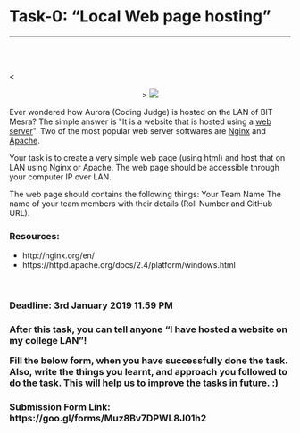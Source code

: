 <h1>Task-0: “Local Web page hosting”</h1>
<hr/>

<br /><br />

<<p align="center">>
<img src="https://github.com/aayushsinha44/DevHack-0.2/blob/master/task-0/meme.PNG" />
</p>

Ever wondered how Aurora (Coding Judge) is hosted on the LAN of BIT Mesra? The simple answer is "It is a website that is hosted using a [web server](https://whatis.techtarget.com/definition/Web-server)". Two of the most popular web server softwares are [Nginx](https://www.nginx.com/resources/wiki/) and [Apache](https://httpd.apache.org/). 

Your task is to create a very simple web page (using html) and host that on LAN using Nginx or Apache. The web page should be accessible through your computer IP over LAN.

 The web page should contains the following things:
Your Team Name
The name of your team members with their details (Roll Number and GitHub URL).

<h3><b>Resources:</b></h3>
<ul>
  <li>http://nginx.org/en/</li>
  <li>https://httpd.apache.org/docs/2.4/platform/windows.html</li> 
</ul>
<br />
<h3><b>Deadline: 3rd January 2019 11.59 PM</b><h3>

After this task, you can tell anyone “I have hosted a website on my college LAN”!


Fill the below form, when you have successfully done the task. Also, write the things you learnt, and approach you followed to do the task. This will help us to improve the tasks in future. :)

<h3><b>Submission Form Link: https://goo.gl/forms/Muz8Bv7DPWL8J01h2</b></h3>
